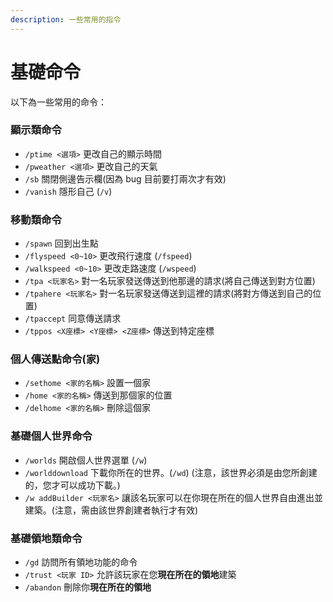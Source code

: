 ```yaml
---
description: 一些常用的指令
---
```


# 基礎命令

以下為一些常用的命令：

### 顯示類命令

* `/ptime <選項>` 更改自己的顯示時間
* `/pweather <選項>` 更改自己的天氣
* `/sb` 關閉側邊告示欄(因為 bug 目前要打兩次才有效)
* `/vanish` 隱形自己 (`/v`)

### 移動類命令

* `/spawn` 回到出生點
* `/flyspeed <0~10>` 更改飛行速度 (`/fspeed`)
* `/walkspeed <0~10>` 更改走路速度 (`/wspeed`)
* `/tpa <玩家名>` 對一名玩家發送傳送到他那邊的請求(將自己傳送到對方位置)
* `/tpahere <玩家名>` 對一名玩家發送傳送到這裡的請求(將對方傳送到自己的位置)
* `/tpaccept` 同意傳送請求
* `/tppos <X座標> <Y座標> <Z座標>` 傳送到特定座標

### 個人傳送點命令(家)

* `/sethome <家的名稱>` 設置一個家
* `/home <家的名稱>` 傳送到那個家的位置
* `/delhome <家的名稱>` 刪除這個家

### 基礎個人世界命令

* `/worlds` 開啟個人世界選單 (`/w`)
* `/worlddownload` 下載你所在的世界。(`/wd`) (注意，該世界必須是由您所創建的，您才可以成功下載。)
* `/w addBuilder <玩家名>` 讓該名玩家可以在你現在所在的個人世界自由進出並建築。(注意，需由該世界創建者執行才有效)

### 基礎領地類命令

* `/gd` 訪問所有領地功能的命令
* `/trust <玩家 ID>` 允許該玩家在您**現在所在的領地**建築
* `/abandon` 刪除你**現在所在的領地**

